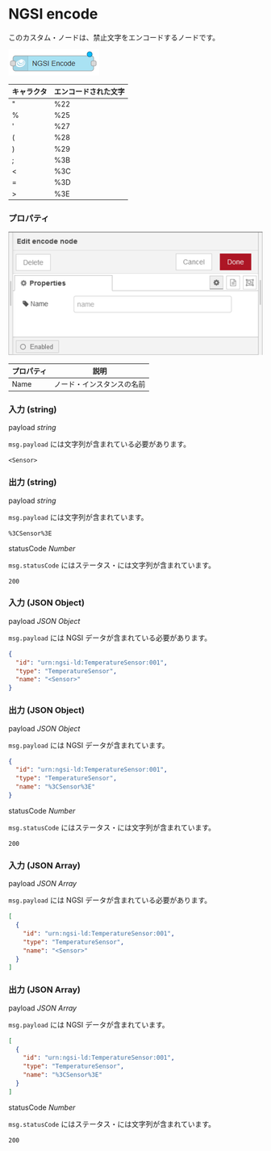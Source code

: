 # NGSI encode

このカスタム・ノードは、禁止文字をエンコードするノードです。

![](https://raw.githubusercontent.com/lets-fiware/node-red-contrib-letsfiware-NGSI/gh-pages/images/encode/encode-01.png)

| キャラクタ | エンコードされた文字 |
| ---------- | -------------------- |
| "          | %22                  |
| %          | %25                  |
| '          | %27                  |
| (          | %28                  |
| )          | %29                  |
| ;          | %3B                  |
| <          | %3C                  |
| =          | %3D                  |
| >          | %3E                  |

### プロパティ

![](https://raw.githubusercontent.com/lets-fiware/node-red-contrib-letsfiware-NGSI/gh-pages/images/encode/encode-02.png)

| プロパティ  | 説明                       |
| ----------- | -------------------------- |
| Name        | ノード・インスタンスの名前 |

### 入力 (string)

payload *string*

`msg.payload` には文字列が含まれている必要があります。

```text
<Sensor>
```

### 出力 (string)

payload *string*

`msg.payload` には文字列が含まれています。

```text
%3CSensor%3E
```

statusCode *Number*

`msg.statusCode` にはステータス・には文字列が含まれています。

```text
200
```

### 入力 (JSON Object)

payload *JSON Object*

`msg.payload` には NGSI データが含まれている必要があります。

```json
{
  "id": "urn:ngsi-ld:TemperatureSensor:001",
  "type": "TemperatureSensor",
  "name": "<Sensor>"
}
```

### 出力 (JSON Object)

payload *JSON Object*

`msg.payload` には NGSI データが含まれています。

```json
{
  "id": "urn:ngsi-ld:TemperatureSensor:001",
  "type": "TemperatureSensor",
  "name": "%3CSensor%3E"
}
```

statusCode *Number*

`msg.statusCode` にはステータス・には文字列が含まれています。

```text
200
```

### 入力 (JSON Array)

payload *JSON Array*

`msg.payload` には NGSI データが含まれている必要があります。

```json
[
  {
    "id": "urn:ngsi-ld:TemperatureSensor:001",
    "type": "TemperatureSensor",
    "name": "<Sensor>"
  }
]
```

### 出力 (JSON Array)

payload *JSON Array*

`msg.payload` には NGSI データが含まれています。

```json
[
  {
    "id": "urn:ngsi-ld:TemperatureSensor:001",
    "type": "TemperatureSensor",
    "name": "%3CSensor%3E"
  }
]
```

statusCode *Number*

`msg.statusCode` にはステータス・には文字列が含まれています。

```text
200
```
